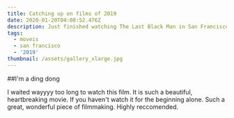 ```yaml
---
title: Catching up on films of 2019
date: 2020-01-20T04:08:52.476Z
description: Just finished watching The Last Black Man in San Francisco
tags:
  - moveis
  - san francisco
  - '2019'
thumbnail: /assets/gallery_xlarge.jpg
---
```

##I'm a ding dong  

I waited wayyyy too long to watch this film. It is such a beautiful, heartbreaking movie. If you haven't watch it for the beginning alone. Such a great, wonderful piece of filmmaking. Highly reccomended.
